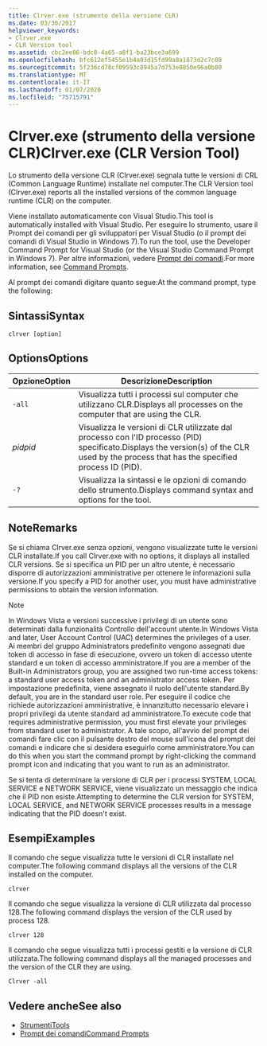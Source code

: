 ```yaml
---
title: Clrver.exe (strumento della versione CLR)
ms.date: 03/30/2017
helpviewer_keywords:
- Clrver.exe
- CLR Version tool
ms.assetid: cbc2ee86-bdc8-4a65-a8f1-ba23bce3a699
ms.openlocfilehash: bfc612ef5455e1b4a03d15fd99a8a1873d2c7c08
ms.sourcegitcommit: 5f236cd78cf09593c8945a7d753e0850e96a0b80
ms.translationtype: MT
ms.contentlocale: it-IT
ms.lasthandoff: 01/07/2020
ms.locfileid: "75715791"
---
```

# <a name="clrverexe-clr-version-tool"></a><span data-ttu-id="07ff0-102">Clrver.exe (strumento della versione CLR)</span><span class="sxs-lookup"><span data-stu-id="07ff0-102">Clrver.exe (CLR Version Tool)</span></span>
<span data-ttu-id="07ff0-103">Lo strumento della versione CLR (Clrver.exe) segnala tutte le versioni di CRL (Common Language Runtime) installate nel computer.</span><span class="sxs-lookup"><span data-stu-id="07ff0-103">The CLR Version tool (Clrver.exe) reports all the installed versions of the common language runtime (CLR) on the computer.</span></span>  
  
 <span data-ttu-id="07ff0-104">Viene installato automaticamente con Visual Studio.</span><span class="sxs-lookup"><span data-stu-id="07ff0-104">This tool is automatically installed with Visual Studio.</span></span> <span data-ttu-id="07ff0-105">Per eseguire lo strumento, usare il Prompt dei comandi per gli sviluppatori per Visual Studio (o il prompt dei comandi di Visual Studio in Windows 7).</span><span class="sxs-lookup"><span data-stu-id="07ff0-105">To run the tool, use the Developer Command Prompt for Visual Studio (or the Visual Studio Command Prompt in Windows 7).</span></span> <span data-ttu-id="07ff0-106">Per altre informazioni, vedere [Prompt dei comandi](developer-command-prompt-for-vs.md).</span><span class="sxs-lookup"><span data-stu-id="07ff0-106">For more information, see [Command Prompts](developer-command-prompt-for-vs.md).</span></span>  
  
 <span data-ttu-id="07ff0-107">Al prompt dei comandi digitare quanto segue:</span><span class="sxs-lookup"><span data-stu-id="07ff0-107">At the command prompt, type the following:</span></span>  
  
## <a name="syntax"></a><span data-ttu-id="07ff0-108">Sintassi</span><span class="sxs-lookup"><span data-stu-id="07ff0-108">Syntax</span></span>  
  
```console  
clrver [option]  
```  
  
## <a name="options"></a><span data-ttu-id="07ff0-109">Options</span><span class="sxs-lookup"><span data-stu-id="07ff0-109">Options</span></span>  
  
|<span data-ttu-id="07ff0-110">Opzione</span><span class="sxs-lookup"><span data-stu-id="07ff0-110">Option</span></span>|<span data-ttu-id="07ff0-111">Descrizione</span><span class="sxs-lookup"><span data-stu-id="07ff0-111">Description</span></span>|  
|------------|-----------------|  
|`-all`|<span data-ttu-id="07ff0-112">Visualizza tutti i processi sul computer che utilizzano CLR.</span><span class="sxs-lookup"><span data-stu-id="07ff0-112">Displays all processes on the computer that are using the CLR.</span></span>|  
|<span data-ttu-id="07ff0-113">*pid*</span><span class="sxs-lookup"><span data-stu-id="07ff0-113">*pid*</span></span>|<span data-ttu-id="07ff0-114">Visualizza le versioni di CLR utilizzate dal processo con l'ID processo (PID) specificato.</span><span class="sxs-lookup"><span data-stu-id="07ff0-114">Displays the version(s) of the CLR used by the process that has the specified process ID (PID).</span></span>|  
|`-?`|<span data-ttu-id="07ff0-115">Visualizza la sintassi e le opzioni di comando dello strumento.</span><span class="sxs-lookup"><span data-stu-id="07ff0-115">Displays command syntax and options for the tool.</span></span>|  
  
## <a name="remarks"></a><span data-ttu-id="07ff0-116">Note</span><span class="sxs-lookup"><span data-stu-id="07ff0-116">Remarks</span></span>  
 <span data-ttu-id="07ff0-117">Se si chiama Clrver.exe senza opzioni, vengono visualizzate tutte le versioni CLR installate.</span><span class="sxs-lookup"><span data-stu-id="07ff0-117">If you call Clrver.exe with no options, it displays all installed CLR versions.</span></span> <span data-ttu-id="07ff0-118">Se si specifica un PID per un altro utente, è necessario disporre di autorizzazioni amministrative per ottenere le informazioni sulla versione.</span><span class="sxs-lookup"><span data-stu-id="07ff0-118">If you specify a PID for another user, you must have administrative permissions to obtain the version information.</span></span>  
  
> [!NOTE]
> <span data-ttu-id="07ff0-119">In Windows Vista e versioni successive i privilegi di un utente sono determinati dalla funzionalità Controllo dell'account utente.</span><span class="sxs-lookup"><span data-stu-id="07ff0-119">In Windows Vista and later, User Account Control (UAC) determines the privileges of a user.</span></span> <span data-ttu-id="07ff0-120">Ai membri del gruppo Administrators predefinito vengono assegnati due token di accesso in fase di esecuzione, ovvero un token di accesso utente standard e un token di accesso amministratore.</span><span class="sxs-lookup"><span data-stu-id="07ff0-120">If you are a member of the Built-in Administrators group, you are assigned two run-time access tokens: a standard user access token and an administrator access token.</span></span> <span data-ttu-id="07ff0-121">Per impostazione predefinita, viene assegnato il ruolo dell'utente standard.</span><span class="sxs-lookup"><span data-stu-id="07ff0-121">By default, you are in the standard user role.</span></span> <span data-ttu-id="07ff0-122">Per eseguire il codice che richiede autorizzazioni amministrative, è innanzitutto necessario elevare i propri privilegi da utente standard ad amministratore.</span><span class="sxs-lookup"><span data-stu-id="07ff0-122">To execute code that requires administrative permission, you must first elevate your privileges from standard user to administrator.</span></span> <span data-ttu-id="07ff0-123">A tale scopo, all'avvio del prompt dei comandi fare clic con il pulsante destro del mouse sull'icona del prompt dei comandi e indicare che si desidera eseguirlo come amministratore.</span><span class="sxs-lookup"><span data-stu-id="07ff0-123">You can do this when you start the command prompt by right-clicking the command prompt icon and indicating that you want to run as an administrator.</span></span>  
  
 <span data-ttu-id="07ff0-124">Se si tenta di determinare la versione di CLR per i processi SYSTEM, LOCAL SERVICE e NETWORK SERVICE, viene visualizzato un messaggio che indica che il PID non esiste.</span><span class="sxs-lookup"><span data-stu-id="07ff0-124">Attempting to determine the CLR version for SYSTEM, LOCAL SERVICE, and NETWORK SERVICE processes results in a message indicating that the PID doesn't exist.</span></span>  
  
## <a name="examples"></a><span data-ttu-id="07ff0-125">Esempi</span><span class="sxs-lookup"><span data-stu-id="07ff0-125">Examples</span></span>  
 <span data-ttu-id="07ff0-126">Il comando che segue visualizza tutte le versioni di CLR installate nel computer.</span><span class="sxs-lookup"><span data-stu-id="07ff0-126">The following command displays all the versions of the CLR installed on the computer.</span></span>  
  
 `clrver`  
  
 <span data-ttu-id="07ff0-127">Il comando che segue visualizza la versione di CLR utilizzata dal processo 128.</span><span class="sxs-lookup"><span data-stu-id="07ff0-127">The following command displays the version of the CLR used by process 128.</span></span>  
  
 `clrver 128`  
  
 <span data-ttu-id="07ff0-128">Il comando che segue visualizza tutti i processi gestiti e la versione di CLR utilizzata.</span><span class="sxs-lookup"><span data-stu-id="07ff0-128">The following command displays all the managed processes and the version of the CLR they are using.</span></span>  
  
 `Clrver -all`  
  
## <a name="see-also"></a><span data-ttu-id="07ff0-129">Vedere anche</span><span class="sxs-lookup"><span data-stu-id="07ff0-129">See also</span></span>

- [<span data-ttu-id="07ff0-130">Strumenti</span><span class="sxs-lookup"><span data-stu-id="07ff0-130">Tools</span></span>](index.md)
- [<span data-ttu-id="07ff0-131">Prompt dei comandi</span><span class="sxs-lookup"><span data-stu-id="07ff0-131">Command Prompts</span></span>](developer-command-prompt-for-vs.md)
